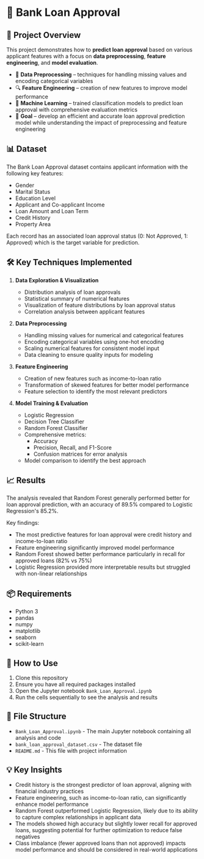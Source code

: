 # 🏦 Bank Loan Approval

## 📌 Project Overview
This project demonstrates how to **predict loan approval** based on various applicant features with a focus on **data preprocessing**, **feature engineering**, and **model evaluation**.

- 🧹 **Data Preprocessing** – techniques for handling missing values and encoding categorical variables
- 🔍 **Feature Engineering** – creation of new features to improve model performance
- 🤖 **Machine Learning** – trained classification models to predict loan approval with comprehensive evaluation metrics
- 🎯 **Goal** – develop an efficient and accurate loan approval prediction model while understanding the impact of preprocessing and feature engineering

## 📊 Dataset

The Bank Loan Approval dataset contains applicant information with the following key features:
- Gender
- Marital Status
- Education Level
- Applicant and Co-applicant Income
- Loan Amount and Loan Term
- Credit History
- Property Area

Each record has an associated loan approval status (0: Not Approved, 1: Approved) which is the target variable for prediction.

## 🛠 Key Techniques Implemented

1. **Data Exploration & Visualization**

   - Distribution analysis of loan approvals
   - Statistical summary of numerical features
   - Visualization of feature distributions by loan approval status
   - Correlation analysis between applicant features

2. **Data Preprocessing**

   - Handling missing values for numerical and categorical features
   - Encoding categorical variables using one-hot encoding
   - Scaling numerical features for consistent model input
   - Data cleaning to ensure quality inputs for modeling

3. **Feature Engineering**

   - Creation of new features such as income-to-loan ratio
   - Transformation of skewed features for better model performance
   - Feature selection to identify the most relevant predictors

4. **Model Training & Evaluation**
   
   - Logistic Regression
   - Decision Tree Classifier
   - Random Forest Classifier
   - Comprehensive metrics:
     - Accuracy
     - Precision, Recall, and F1-Score
     - Confusion matrices for error analysis
   - Model comparison to identify the best approach

## 📈 Results
The analysis revealed that Random Forest generally performed better for loan approval prediction, with an accuracy of 89.5% compared to Logistic Regression's 85.2%.

Key findings:
- The most predictive features for loan approval were credit history and income-to-loan ratio
- Feature engineering significantly improved model performance
- Random Forest showed better performance particularly in recall for approved loans (82% vs 75%)
- Logistic Regression provided more interpretable results but struggled with non-linear relationships

## 📦 Requirements
- Python 3
- pandas
- numpy
- matplotlib
- seaborn
- scikit-learn

## 🚀 How to Use
1. Clone this repository
2. Ensure you have all required packages installed
3. Open the Jupyter notebook `Bank_Loan_Approval.ipynb`
4. Run the cells sequentially to see the analysis and results

## 📂 File Structure
- `Bank_Loan_Approval.ipynb` - The main Jupyter notebook containing all analysis and code
- `bank_loan_approval_dataset.csv` - The dataset file
- `README.md` - This file with project information

## 💡 Key Insights
- Credit history is the strongest predictor of loan approval, aligning with financial industry practices
- Feature engineering, such as income-to-loan ratio, can significantly enhance model performance
- Random Forest outperformed Logistic Regression, likely due to its ability to capture complex relationships in applicant data
- The models showed high accuracy but slightly lower recall for approved loans, suggesting potential for further optimization to reduce false negatives
- Class imbalance (fewer approved loans than not approved) impacts model performance and should be considered in real-world applications
